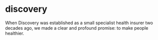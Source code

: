 # discovery
When Discovery was established as a small specialist health insurer two decades ago, we made a clear and profound promise: to make people healthier. 
